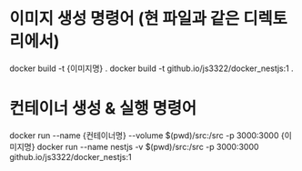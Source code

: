# 이미지 생성 명령어 (현 파일과 같은 디렉토리에서)
docker build -t {이미지명} .
docker build -t github.io/js3322/docker_nestjs:1 .

# 컨테이너 생성 & 실행 명령어
docker run --name {컨테이너명} --volume $(pwd)/src:/src -p 3000:3000 {이미지명}
docker run --name nestjs -v $(pwd)/src:/src -p 3000:3000 github.io/js3322/docker_nestjs:1